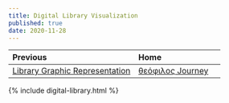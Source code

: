 ```yaml
---
title: Digital Library Visualization
published: true
date: 2020-11-28
---
```



| Previous        | Home          |  |
|:-------------|:------------------|:------|
|  [Library Graphic Representation](B-LibGraph) | [θεόφιλος Journey](A-θεόφιλος-Journey) |  |

{% include digital-library.html %}
